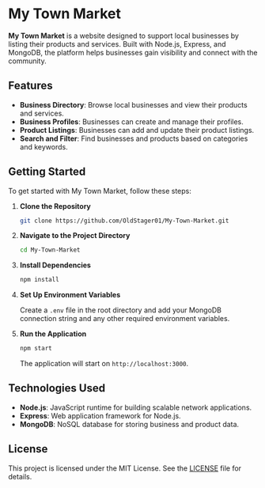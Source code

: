 # My Town Market

**My Town Market** is a website designed to support local businesses by listing their products and services. Built with Node.js, Express, and MongoDB, the platform helps businesses gain visibility and connect with the community.

## Features

- **Business Directory**: Browse local businesses and view their products and services.
- **Business Profiles**: Businesses can create and manage their profiles.
- **Product Listings**: Businesses can add and update their product listings.
- **Search and Filter**: Find businesses and products based on categories and keywords.

## Getting Started

To get started with My Town Market, follow these steps:

1. **Clone the Repository**

    ```bash
    git clone https://github.com/OldStager01/My-Town-Market.git
    ```

2. **Navigate to the Project Directory**

    ```bash
    cd My-Town-Market
    ```

3. **Install Dependencies**

    ```bash
    npm install
    ```

4. **Set Up Environment Variables**

    Create a `.env` file in the root directory and add your MongoDB connection string and any other required environment variables.

5. **Run the Application**

    ```bash
    npm start
    ```

    The application will start on `http://localhost:3000`.

## Technologies Used

- **Node.js**: JavaScript runtime for building scalable network applications.
- **Express**: Web application framework for Node.js.
- **MongoDB**: NoSQL database for storing business and product data.

## License

This project is licensed under the MIT License. See the [LICENSE](LICENSE) file for details.
